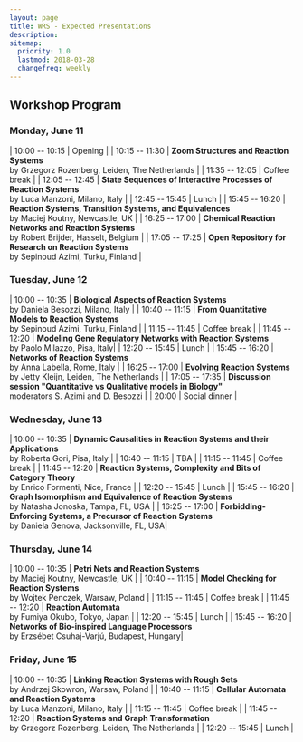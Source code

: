 ```yaml
---
layout: page
title: WRS - Expected Presentations
description:
sitemap:
  priority: 1.0
  lastmod: 2018-03-28
  changefreq: weekly
---
```


## Workshop Program

### Monday, June 11

| 10:00 -- 10:15 | Opening |
| 10:15 -- 11:30 | __Zoom Structures and Reaction Systems__<br> by Grzegorz Rozenberg, Leiden, The Netherlands |
| 11:35 -- 12:05 | Coffee break |
| 12:05 -- 12:45 | __State Sequences of Interactive Processes of Reaction Systems__<br> by Luca Manzoni, Milano, Italy |
| 12:45 -- 15:45 | Lunch |
| 15:45 -- 16:20 | __Reaction Systems, Transition Systems, and Equivalences__<br> by Maciej Koutny, Newcastle, UK |
| 16:25 -- 17:00 | __Chemical Reaction Networks and Reaction Systems__<br> by Robert Brijder, Hasselt, Belgium |
| 17:05 -- 17:25 | __Open Repository for Research on Reaction Systems__<br> by Sepinoud Azimi, Turku, Finland |

### Tuesday, June 12

| 10:00 -- 10:35 | __Biological Aspects of Reaction Systems__<br> by Daniela Besozzi, Milano, Italy |
| 10:40 -- 11:15 | __From Quantitative Models to Reaction Systems__<br> by Sepinoud Azimi, Turku, Finland |
| 11:15 -- 11:45 | Coffee break |
| 11:45 -- 12:20 | __Modeling Gene Regulatory Networks with Reaction Systems__<br> by Paolo Milazzo, Pisa, Italy|
| 12:20 -- 15:45 | Lunch |
| 15:45 -- 16:20 | __Networks of Reaction Systems__<br> by Anna Labella, Rome, Italy |
| 16:25 -- 17:00 | __Evolving Reaction Systems__<br> by Jetty Kleijn, Leiden, The Netherlands |
| 17:05 -- 17:35 | __Discussion session "Quantitative vs Qualitative models in Biology"__<br> moderators S. Azimi and D. Besozzi |
| 20:00          | Social dinner |

### Wednesday, June 13

| 10:00 -- 10:35 | __Dynamic Causalities in Reaction Systems and their Applications__<br> by Roberta Gori, Pisa, Italy |
| 10:40 -- 11:15 | TBA |
| 11:15 -- 11:45 | Coffee break |
| 11:45 -- 12:20 | __Reaction Systems, Complexity and Bits of Category Theory__<br> by Enrico Formenti, Nice, France |
| 12:20 -- 15:45 | Lunch |
| 15:45 -- 16:20 | __Graph Isomorphism and Equivalence of Reaction Systems__<br> by Natasha Jonoska, Tampa, FL, USA |
| 16:25 -- 17:00 | __Forbidding-Enforcing Systems, a Precursor of Reaction Systems__<br> by Daniela Genova, Jacksonville, FL, USA|

### Thursday, June 14

| 10:00 -- 10:35 | __Petri Nets and Reaction Systems__<br> by Maciej Koutny, Newcastle, UK |
| 10:40 -- 11:15 | __Model Checking for Reaction Systems__<br> by Wojtek Penczek, Warsaw, Poland |
| 11:15 -- 11:45 | Coffee break |
| 11:45 -- 12:20 | __Reaction Automata__<br> by Fumiya Okubo, Tokyo, Japan |
| 12:20 -- 15:45 | Lunch |
| 15:45 -- 16:20 | __Networks of Bio-inspired Language Processors__<br> by Erzsébet Csuhaj-Varjú, Budapest, Hungary|

### Friday, June 15

| 10:00 -- 10:35 | __Linking Reaction Systems with Rough Sets__<br> by Andrzej Skowron, Warsaw, Poland |
| 10:40 -- 11:15 | __Cellular Automata and Reaction Systems__<br> by Luca Manzoni, Milano, Italy |
| 11:15 -- 11:45 | Coffee break |
| 11:45 -- 12:20 | __Reaction Systems and Graph Transformation__<br> by Grzegorz Rozenberg, Leiden, The Netherlands |
| 12:20 -- 15:45 | Lunch |
